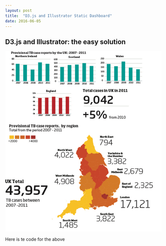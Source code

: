 ```yaml
---
layout: post
title:  "D3.js and Illustrator Static Dashboard"
date: 2016-06-05
---
```


<h2>D3.js and Illustrator: the easy solution</h2>
<img src="/images/d3_dash.jpg">

Here is te code for the above
<div>
<script src="https://gist.github.com/danielepalumbo89/9032780a168d27465d60e0474e62d0d5.js"></script>
</div>
